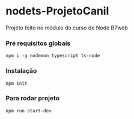 # nodets-ProjetoCanil
Projeto feito no módulo do curso de Node B7web

### Pré requisitos globais
`npm i -g nodemon typescript ts-node`


### Instalação
`npm init`

### Para rodar projeto
`npm run start-dev`